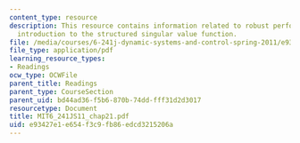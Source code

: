 ```yaml
---
content_type: resource
description: This resource contains information related to robust performance and
  introduction to the structured singular value function.
file: /media/courses/6-241j-dynamic-systems-and-control-spring-2011/e93427e1e654f3c9fb86edcd3215206a_MIT6_241JS11_chap21.pdf
file_type: application/pdf
learning_resource_types:
- Readings
ocw_type: OCWFile
parent_title: Readings
parent_type: CourseSection
parent_uid: bd44ad36-f5b6-870b-74dd-fff31d2d3017
resourcetype: Document
title: MIT6_241JS11_chap21.pdf
uid: e93427e1-e654-f3c9-fb86-edcd3215206a
---
```

